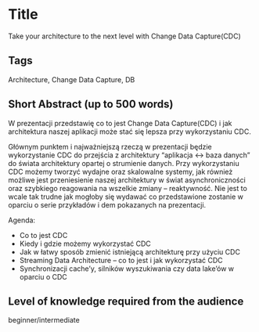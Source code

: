 # Title

Take your architecture to the next level with Change Data Capture(CDC)

## Tags

Architecture, Change Data Capture, DB

## Short Abstract (up to 500 words)

W prezentacji przedstawię co to jest Change Data Capture(CDC) i jak architektura naszej aplikacji może stać się lepsza przy wykorzystaniu CDC.

Głównym punktem i najważniejszą rzeczą w prezentacji będzie wykorzystanie CDC do przejścia z architektury “aplikacja <-> baza danych” do świata architektury opartej o strumienie danych. Przy wykorzystaniu CDC możemy tworzyć wydajne oraz skalowalne systemy, jak również możliwe jest przeniesienie naszej architektury w świat asynchroniczności oraz szybkiego reagowania na wszelkie zmiany – reaktywność. Nie jest to wcale tak trudne jak mogłoby się wydawać co przedstawione zostanie w oparciu o serie przykładów i dem pokazanych na prezentacji.

Agenda:

* Co to jest CDC
* Kiedy i gdzie możemy wykorzystać CDC
* Jak w łatwy sposób zmienić istniejącą architekturę przy użyciu CDC
* Streaming Data Architecture – co to jest i jak wykorzystać CDC
* Synchronizacji cache’y, silników wyszukiwania czy data lake’ów w oparciu o CDC

## Level of knowledge required from the audience

beginner/intermediate
